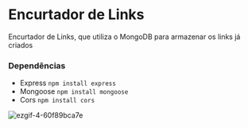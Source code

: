 # Encurtador de Links

Encurtador de Links, que utiliza o MongoDB para armazenar os links já criados

### Dependências
- Express `npm install express`
- Mongoose `npm install mongoose`
- Cors `npm install cors`

![ezgif-4-60f89bca7e](https://user-images.githubusercontent.com/99913525/179362446-76507f6e-7ba0-48bf-bdd5-04fa48de54ea.gif)
